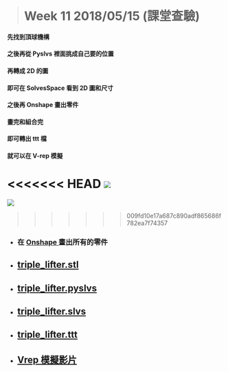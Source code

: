 > # Week 11 2018/05/15 \(課堂查驗\)

#### 先找到頂球機構

#### 之後再從 Pyslvs 裡面挑成自己要的位置

#### 再轉成 2D 的圖

#### 即可在 SolvesSpace 看到 2D 圖和尺寸

#### 之後再 Onshape 畫出零件

#### 畫完和組合完

#### 即可轉出 ttt 檔

#### 就可以在 V-rep 模擬

<<<<<<< HEAD
![](/assets/chrome_2018-06-19_23-27-02.png)
=======
![](../assets/chrome_2018-06-19_23-27-02.png)
>>>>>>> 009fd10e17a687c890adf865686f782ea7f74357

* ### 在 [Onshape ](https://cad.onshape.com/documents/09ca34e548ea80f4d7939301/w/1a8f4ba6f086df6b2fd21e28/e/757dd67d3faad23aa86ffa2b)畫出所有的零件
* ## [triple\_lifter.stl](https://github.com/s40523107/cd2018/blob/gh-pages/鄭佩宜/w11/triple_lifter.stl)
* ## [triple\_lifter.pyslvs](https://github.com/s40523107/cd2018/blob/gh-pages/鄭佩宜/w11/triple_lifter.pyslvs)
* ## [triple\_lifter.slvs](https://github.com/s40523107/cd2018/blob/gh-pages/鄭佩宜/w11/triple_lifter.slvs)
* ## [triple\_lifter.ttt](https://github.com/s40523107/cd2018/blob/gh-pages/鄭佩宜/w11/triple_lifter3.ttt)
* ## [Vrep 模擬影片](https://youtu.be/djSFPWFyuuA)



